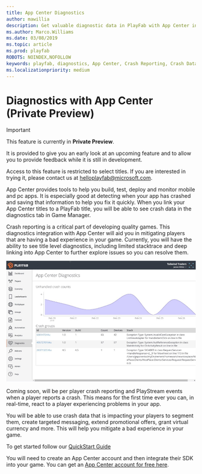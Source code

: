 ```yaml
---
title: App Center Diagnostics
author: mawillia
description: Get valuable diagnostic data in PlayFab with App Center integration
ms.author: Marco.Williams
ms.date: 03/08/2019
ms.topic: article
ms.prod: playfab
ROBOTS: NOINDEX,NOFOLLOW
keywords: playfab, diagnostics, App Center, Crash Reporting, Crash Data
ms.localizationpriority: medium
---
```


# Diagnostics with App Center (Private Preview)

> [!IMPORTANT]
> This feature is currently in **Private Preview**.  
>
> It is provided to give you an early look at an upcoming feature and to allow you to provide feedback while it is still in development.  
>
> Access to this feature is restricted to select titles. If you are interested in trying it, please contact us at [helloplayfab@microsoft.com](mailto:helloplayfab@microsoft.com).

App Center provides tools to help you build, test, deploy and monitor mobile and pc apps. It is especially good at detecting when your app has crashed and saving that information to help you fix it quickly. When you link your App Center titles to a PlayFab title, you will be able to see crash data in the diagnostics tab in Game Manager.

Crash reporting is a critical part of developing quality games. This diagnostics integration with App Center will aid you in mitigating players that are having a bad experience in your game. Currently, you will have the ability to see title level diagnostics, including limited stacktrace and deep linking into App Center to further explore issues so you can resolve them.

![App Center Dashboard Image](media/appcenter_gm_dash.png)

Coming soon, will be per player crash reporting and PlayStream events when a player reports a crash. This means for the first time ever you can, in real-time, react to a player experiencing problems in your app. 

You will be able to use crash data that is impacting your players to segment them, create targeted messaging, extend promotional offers, grant virtual currency and more. This will help you mitigate a bad experience in your game.

To get started follow our [QuickStart Guide](quickstart.md)

You will need to create an App Center account and then integrate their SDK into your game. You can get an [App Center account for free here](https://appcenter.ms/create-account?referrer=playfab).
